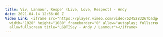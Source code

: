 ```yaml
---
title: Viv, Lanmour, Respe' (Live, Love, Respect) - Andy
date: 2021-04-14 12:56:00 Z
Video Link: <iframe src="https://player.vimeo.com/video/524528326?badge=0&amp;autopause=0&amp;player_id=0&amp;app_id=58479"
  width="1920" height="1080" frameborder="0" allow="autoplay; fullscreen; picture-in-picture"
  allowfullscreen title="LGBTISey - Andy / Lanmour"></iframe>
---
```


